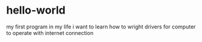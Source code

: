 # hello-world
my first program in my life
i want to learn how to wright drivers for computer
to operate with internet connection
